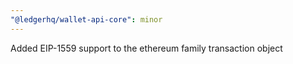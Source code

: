 ```yaml
---
"@ledgerhq/wallet-api-core": minor
---
```


Added EIP-1559 support to the ethereum family transaction object
